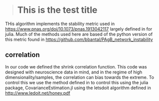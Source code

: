 ># This is the test title

THis algorithm implements the stability metric used in https://www.pnas.org/doi/10.1073/pnas.1913042117 largely defined in for julia. Much of the methods used here are based of the python version of this metric found in https://github.com/bbantal/PAgB_network_instability
 

## correlation
In our code we defined the shrink correlation function. This code was designed with neuroscience data in mind, and in the regime of high dimensionality/samples, the correlation can bias towards the extreme. To control this we use the method defined in to control this using the julia package, CovarianceEstimation.jl using the letsdoit algorithm defined in http://www.ledoit.net/honey.pdf